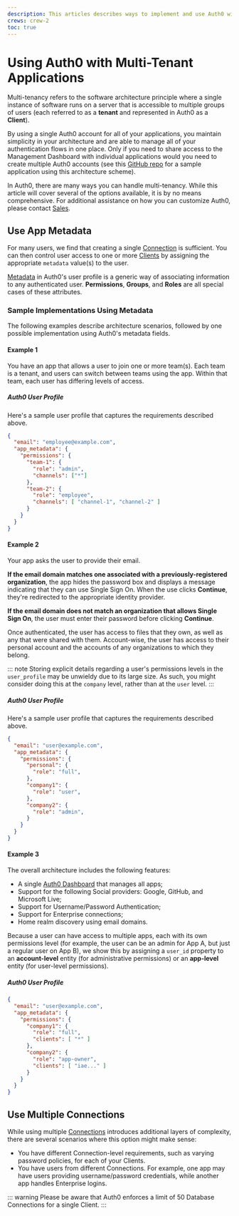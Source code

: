 ```yaml
---
description: This articles describes ways to implement and use Auth0 with multi-tenancy.
crews: crew-2
toc: true
---
```


# Using Auth0 with Multi-Tenant Applications

Multi-tenancy refers to the software architecture principle where a single instance of software runs on a server that is accessible to multiple groups of users (each referred to as a __tenant__ and represented in Auth0 as a __Client__).

By using a single Auth0 account for all of your applications, you maintain simplicity in your architecture and are able to manage all of your authentication flows in one place. Only if you need to share access to the Management Dashboard with individual applications would you need to create multiple Auth0 accounts (see this [GitHub repo](https://github.com/auth0/auth0-multitenant-spa-api-sample) for a sample application using this architecture scheme).

In Auth0, there are many ways you can handle multi-tenancy. While this article will cover several of the options available, it is by no means comprehensive. For additional assistance on how you can customize Auth0, please contact [Sales](https://auth0.com/?contact=true).

## Use App Metadata

For many users, we find that creating a single [Connection](/identityproviders) is sufficient. You can then control user access to one or more [Clients](/clients) by assigning the appropriate `metadata` value(s) to the user.

[Metadata](/metadata) in Auth0's user profile is a generic way of associating information to any authenticated user. **Permissions**, **Groups**, and **Roles** are all special cases of these attributes.

### Sample Implementations Using Metadata

The following examples describe architecture scenarios, followed by one possible implementation using Auth0's metadata fields.

#### Example 1

You have an app that allows a user to join one or more team(s). Each team is a tenant, and users can switch between teams using the app. Within that team, each user has differing levels of access.

##### Auth0 User Profile

Here's a sample user profile that captures the requirements described above.

```json
{
  "email": "employee@example.com",
  "app_metadata": {
    "permissions": {
      "team-1": {
        "role": "admin",
        "channels": ["*"]
      },
      "team-2": {
        "role": "employee",
        "channels": [ "channel-1", "channel-2" ]
      }
    }
  }
}
```

#### Example 2

Your app asks the user to provide their email.

**If the email domain matches one associated with a previously-registered organization**, the app hides the password box and displays a message indicating that they can use Single Sign On. When the use clicks **Continue**, they're redirected to the appropriate identity provider.

**If the email domain does not match an organization that allows Single Sign On**, the user must enter their password before clicking **Continue**.

Once authenticated, the user has access to files that they own, as well as any that were shared with them. Account-wise, the user has access to their personal account and the accounts of any organizations to which they belong.

::: note
Storing explicit details regarding a user's permissions levels in the `user_profile` may be unwieldy due to its large size. As such, you might consider doing this at the `company` level, rather than at the `user` level.
:::

##### Auth0 User Profile

Here's a sample user profile that captures the requirements described above.

```json
{
  "email": "user@example.com",
  "app_metadata": {
    "permissions": {
      "personal": {
        "role": "full",
      },
      "company1": {
        "role": "user",
      },
      "company2": {
        "role": "admin",
      }
    }
  }
}
```

#### Example 3

The overall architecture includes the following features:

* A single [Auth0 Dashboard](${manage_url}) that manages all apps;
* Support for the following Social providers: Google, GitHub, and Microsoft Live;
* Support for Username/Password Authentication;
* Support for Enterprise connections;
* Home realm discovery using email domains.

Because a user can have access to multiple apps, each with its own permissions level (for example, the user can be an admin for App A, but just a regular user on App B), we show this by assigning a `user_id` property to an **account-level** entity (for administrative permissions) or an **app-level** entity (for user-level permissions).

##### Auth0 User Profile

```json
{
  "email": "user@example.com",
  "app_metadata": {
    "permissions": {
      "company1": {
        "role": "full",
        "clients": [ "*" ]
      },
      "company2": {
        "role": "app-owner",
        "clients": [ "iae..." ]
      }
    }
  }
}
```

## Use Multiple Connections

While using multiple [Connections](/identityproviders) introduces additional layers of complexity, there are several scenarios where this option might make sense:

* You have different Connection-level requirements, such as varying password policies, for each of your Clients.
* You have users from different Connections. For example, one app may have users providing username/password credentials, while another app handles Enterprise logins.

::: warning
Please be aware that Auth0 enforces a limit of 50 Database Connections for a single Client.
:::
